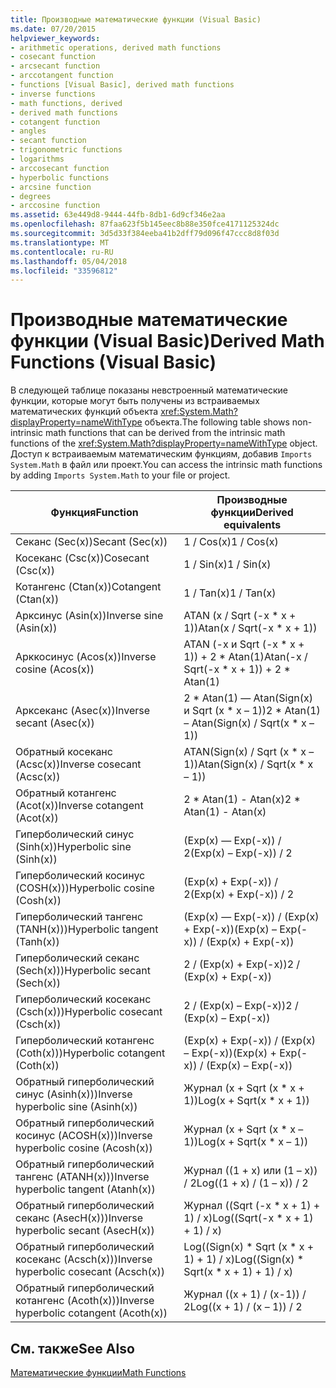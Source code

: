 ```yaml
---
title: Производные математические функции (Visual Basic)
ms.date: 07/20/2015
helpviewer_keywords:
- arithmetic operations, derived math functions
- cosecant function
- arcsecant function
- arccotangent function
- functions [Visual Basic], derived math functions
- inverse functions
- math functions, derived
- derived math functions
- cotangent function
- angles
- secant function
- trigonometric functions
- logarithms
- arccosecant function
- hyperbolic functions
- arcsine function
- degrees
- arccosine function
ms.assetid: 63e449d8-9444-44fb-8db1-6d9cf346e2aa
ms.openlocfilehash: 87faa623f5b145eec8b88e350fce4171125324dc
ms.sourcegitcommit: 3d5d33f384eeba41b2dff79d096f47ccc8d8f03d
ms.translationtype: MT
ms.contentlocale: ru-RU
ms.lasthandoff: 05/04/2018
ms.locfileid: "33596812"
---
```

# <a name="derived-math-functions-visual-basic"></a><span data-ttu-id="d93c5-102">Производные математические функции (Visual Basic)</span><span class="sxs-lookup"><span data-stu-id="d93c5-102">Derived Math Functions (Visual Basic)</span></span>
<span data-ttu-id="d93c5-103">В следующей таблице показаны невстроенный математические функции, которые могут быть получены из встраиваемых математических функций объекта <xref:System.Math?displayProperty=nameWithType> объекта.</span><span class="sxs-lookup"><span data-stu-id="d93c5-103">The following table shows non-intrinsic math functions that can be derived from the intrinsic math functions of the <xref:System.Math?displayProperty=nameWithType> object.</span></span> <span data-ttu-id="d93c5-104">Доступ к встраиваемым математическим функциям, добавив `Imports System.Math` в файл или проект.</span><span class="sxs-lookup"><span data-stu-id="d93c5-104">You can access the intrinsic math functions by adding `Imports System.Math` to your file or project.</span></span>  
  
|<span data-ttu-id="d93c5-105">Функция</span><span class="sxs-lookup"><span data-stu-id="d93c5-105">Function</span></span>|<span data-ttu-id="d93c5-106">Производные функции</span><span class="sxs-lookup"><span data-stu-id="d93c5-106">Derived equivalents</span></span>|  
|--------------|-------------------------|  
|<span data-ttu-id="d93c5-107">Секанс (Sec(x))</span><span class="sxs-lookup"><span data-stu-id="d93c5-107">Secant (Sec(x))</span></span>|<span data-ttu-id="d93c5-108">1 / Cos(x)</span><span class="sxs-lookup"><span data-stu-id="d93c5-108">1 / Cos(x)</span></span>|  
|<span data-ttu-id="d93c5-109">Косеканс (Csc(x))</span><span class="sxs-lookup"><span data-stu-id="d93c5-109">Cosecant (Csc(x))</span></span>|<span data-ttu-id="d93c5-110">1 / Sin(x)</span><span class="sxs-lookup"><span data-stu-id="d93c5-110">1 / Sin(x)</span></span>|  
|<span data-ttu-id="d93c5-111">Котангенс (Ctan(x))</span><span class="sxs-lookup"><span data-stu-id="d93c5-111">Cotangent (Ctan(x))</span></span>|<span data-ttu-id="d93c5-112">1 / Tan(x)</span><span class="sxs-lookup"><span data-stu-id="d93c5-112">1 / Tan(x)</span></span>|  
|<span data-ttu-id="d93c5-113">Арксинус (Asin(x))</span><span class="sxs-lookup"><span data-stu-id="d93c5-113">Inverse sine (Asin(x))</span></span>|<span data-ttu-id="d93c5-114">ATAN (x / Sqrt (-x \* x + 1))</span><span class="sxs-lookup"><span data-stu-id="d93c5-114">Atan(x / Sqrt(-x \* x + 1))</span></span>|  
|<span data-ttu-id="d93c5-115">Арккосинус (Acos(x))</span><span class="sxs-lookup"><span data-stu-id="d93c5-115">Inverse cosine (Acos(x))</span></span>|<span data-ttu-id="d93c5-116">ATAN (-x и Sqrt (-x * x + 1)) + 2 \* Atan(1)</span><span class="sxs-lookup"><span data-stu-id="d93c5-116">Atan(-x / Sqrt(-x * x + 1)) + 2 \* Atan(1)</span></span>|  
|<span data-ttu-id="d93c5-117">Арксеканс (Asec(x))</span><span class="sxs-lookup"><span data-stu-id="d93c5-117">Inverse secant (Asec(x))</span></span>|<span data-ttu-id="d93c5-118">2 * Atan(1) — Atan(Sign(x) и Sqrt (x \* x – 1))</span><span class="sxs-lookup"><span data-stu-id="d93c5-118">2 * Atan(1) – Atan(Sign(x) / Sqrt(x \* x – 1))</span></span>|  
|<span data-ttu-id="d93c5-119">Обратный косеканс (Acsc(x))</span><span class="sxs-lookup"><span data-stu-id="d93c5-119">Inverse cosecant (Acsc(x))</span></span>|<span data-ttu-id="d93c5-120">ATAN(Sign(x) / Sqrt (x \* x – 1))</span><span class="sxs-lookup"><span data-stu-id="d93c5-120">Atan(Sign(x) / Sqrt(x \* x – 1))</span></span>|  
|<span data-ttu-id="d93c5-121">Обратный котангенс (Acot(x))</span><span class="sxs-lookup"><span data-stu-id="d93c5-121">Inverse cotangent (Acot(x))</span></span>|<span data-ttu-id="d93c5-122">2 \* Atan(1) - Atan(x)</span><span class="sxs-lookup"><span data-stu-id="d93c5-122">2 \* Atan(1) - Atan(x)</span></span>|  
|<span data-ttu-id="d93c5-123">Гиперболический синус (Sinh(x))</span><span class="sxs-lookup"><span data-stu-id="d93c5-123">Hyperbolic sine (Sinh(x))</span></span>|<span data-ttu-id="d93c5-124">(Exp(x) — Exp(-x)) / 2</span><span class="sxs-lookup"><span data-stu-id="d93c5-124">(Exp(x) – Exp(-x)) / 2</span></span>|  
|<span data-ttu-id="d93c5-125">Гиперболический косинус (COSH(x)))</span><span class="sxs-lookup"><span data-stu-id="d93c5-125">Hyperbolic cosine (Cosh(x))</span></span>|<span data-ttu-id="d93c5-126">(Exp(x) + Exp(-x)) / 2</span><span class="sxs-lookup"><span data-stu-id="d93c5-126">(Exp(x) + Exp(-x)) / 2</span></span>|  
|<span data-ttu-id="d93c5-127">Гиперболический тангенс (TANH(x)))</span><span class="sxs-lookup"><span data-stu-id="d93c5-127">Hyperbolic tangent (Tanh(x))</span></span>|<span data-ttu-id="d93c5-128">(Exp(x) — Exp(-x)) / (Exp(x) + Exp(-x))</span><span class="sxs-lookup"><span data-stu-id="d93c5-128">(Exp(x) – Exp(-x)) / (Exp(x) + Exp(-x))</span></span>|  
|<span data-ttu-id="d93c5-129">Гиперболический секанс (Sech(x)))</span><span class="sxs-lookup"><span data-stu-id="d93c5-129">Hyperbolic secant (Sech(x))</span></span>|<span data-ttu-id="d93c5-130">2 / (Exp(x) + Exp(-x))</span><span class="sxs-lookup"><span data-stu-id="d93c5-130">2 / (Exp(x) + Exp(-x))</span></span>|  
|<span data-ttu-id="d93c5-131">Гиперболический косеканс (Csch(x)))</span><span class="sxs-lookup"><span data-stu-id="d93c5-131">Hyperbolic cosecant (Csch(x))</span></span>|<span data-ttu-id="d93c5-132">2 / (Exp(x) – Exp(-x))</span><span class="sxs-lookup"><span data-stu-id="d93c5-132">2 / (Exp(x) – Exp(-x))</span></span>|  
|<span data-ttu-id="d93c5-133">Гиперболический котангенс (Coth(x)))</span><span class="sxs-lookup"><span data-stu-id="d93c5-133">Hyperbolic cotangent (Coth(x))</span></span>|<span data-ttu-id="d93c5-134">(Exp(x) + Exp(-x)) / (Exp(x) – Exp(-x))</span><span class="sxs-lookup"><span data-stu-id="d93c5-134">(Exp(x) + Exp(-x)) / (Exp(x) – Exp(-x))</span></span>|  
|<span data-ttu-id="d93c5-135">Обратный гиперболический синус (Asinh(x)))</span><span class="sxs-lookup"><span data-stu-id="d93c5-135">Inverse hyperbolic sine (Asinh(x))</span></span>|<span data-ttu-id="d93c5-136">Журнал (x + Sqrt (x \* x + 1))</span><span class="sxs-lookup"><span data-stu-id="d93c5-136">Log(x + Sqrt(x \* x + 1))</span></span>|  
|<span data-ttu-id="d93c5-137">Обратный гиперболический косинус (ACOSH(x)))</span><span class="sxs-lookup"><span data-stu-id="d93c5-137">Inverse hyperbolic cosine (Acosh(x))</span></span>|<span data-ttu-id="d93c5-138">Журнал (x + Sqrt (x \* x – 1))</span><span class="sxs-lookup"><span data-stu-id="d93c5-138">Log(x + Sqrt(x \* x – 1))</span></span>|  
|<span data-ttu-id="d93c5-139">Обратный гиперболический тангенс (ATANH(x)))</span><span class="sxs-lookup"><span data-stu-id="d93c5-139">Inverse hyperbolic tangent (Atanh(x))</span></span>|<span data-ttu-id="d93c5-140">Журнал ((1 + x) или (1 – x)) / 2</span><span class="sxs-lookup"><span data-stu-id="d93c5-140">Log((1 + x) / (1 – x)) / 2</span></span>|  
|<span data-ttu-id="d93c5-141">Обратный гиперболический секанс (AsесH(x)))</span><span class="sxs-lookup"><span data-stu-id="d93c5-141">Inverse hyperbolic secant (AsecH(x))</span></span>|<span data-ttu-id="d93c5-142">Журнал ((Sqrt (-x \* x + 1) + 1) / x)</span><span class="sxs-lookup"><span data-stu-id="d93c5-142">Log((Sqrt(-x \* x + 1) + 1) / x)</span></span>|  
|<span data-ttu-id="d93c5-143">Обратный гиперболический косеканс (Acsch(x)))</span><span class="sxs-lookup"><span data-stu-id="d93c5-143">Inverse hyperbolic cosecant (Acsch(x))</span></span>|<span data-ttu-id="d93c5-144">Log((Sign(x) * Sqrt (x \* x + 1) + 1) / x)</span><span class="sxs-lookup"><span data-stu-id="d93c5-144">Log((Sign(x) * Sqrt(x \* x + 1) + 1) / x)</span></span>|  
|<span data-ttu-id="d93c5-145">Обратный гиперболический котангенс (Acoth(x)))</span><span class="sxs-lookup"><span data-stu-id="d93c5-145">Inverse hyperbolic cotangent (Acoth(x))</span></span>|<span data-ttu-id="d93c5-146">Журнал ((x + 1) / (x-1)) / 2</span><span class="sxs-lookup"><span data-stu-id="d93c5-146">Log((x + 1) / (x – 1)) / 2</span></span>|  
  
## <a name="see-also"></a><span data-ttu-id="d93c5-147">См. также</span><span class="sxs-lookup"><span data-stu-id="d93c5-147">See Also</span></span>  
 [<span data-ttu-id="d93c5-148">Математические функции</span><span class="sxs-lookup"><span data-stu-id="d93c5-148">Math Functions</span></span>](../../../visual-basic/language-reference/functions/math-functions.md)
